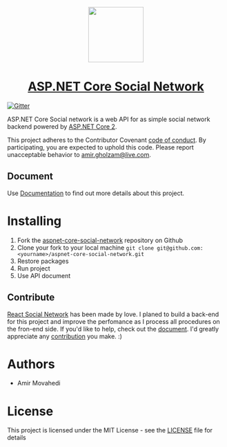 <!-- Logo -->
<p align="center">
  <a href="https://github.com/Qolzam/aspnet-core-social-network">
    <img height="128" width="128" src="https://raw.githubusercontent.com/Qolzam/aspnet-core-social-network/master/docs/app/logo.png">
  </a>
</p>
<!-- Name -->
<h1 align="center">
  <a href="https://github.com/Qolzam/aspnet-core-social-network">ASP.NET Core Social Network</a>
</h1>

[![Gitter](https://badges.gitter.im/react-social-network/Lobby.svg)](https://gitter.im/react-social-network/Lobby?utm_source=badge&utm_medium=badge&utm_campaign=pr-badge&utm_content=badge)

ASP.NET Core Social network is a web API for as simple social network backend  powered by [ASP.NET Core 2](https://docs.microsoft.com/en-us/dotnet/core/).

This project adheres to the Contributor Covenant [code of conduct](https://github.com/Qolzam/aspnet-core-social-network/blob/master/CODE_OF_CONDUCT.md).
By participating, you are expected to uphold this code. Please report unacceptable behavior to amir.gholzam@live.com.

## Document

  Use [Documentation](https://qolzam.gitbooks.io/aspnet-core-social-network/) to find out more details about this project.

# Installing

 1. Fork the [aspnet-core-social-network](https://github.com/Qolzam/aspnet-core-social-network) repository on Github
 2. Clone your fork to your local machine `git clone git@github.com:<yourname>/aspnet-core-social-network.git`
 3. Restore packages
 4. Run project
 5. Use API document

## Contribute

[React Social Network](http://greensocial.herokuapp.com/) has been made by love. I planed to build a back-end for this project and improve the perfomance as I process all procedures on the fron-end side. If you'd like to help,
check out the [document](https://qolzam.gitbooks.io/aspnet-core-social-network/).
I'd greatly appreciate any [contribution](https://github.com/Qolzam/aspnet-core-social-network/blob/master/CONTRIBUTING.md)
you make. :)

 # Authors

  - Amir Movahedi

# License

This project is licensed under the MIT License - see the [LICENSE](https://github.com/Qolzam/aspnet-core-social-network/blob/master/LICENSE) file for details
